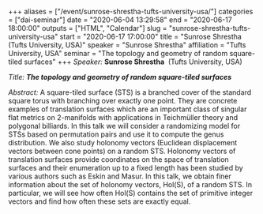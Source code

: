 +++
aliases = ["/event/sunrose-shrestha-tufts-university-usa/"]
categories = ["dai-seminar"]
date = "2020-06-04 13:29:58"
end = "2020-06-17 18:00:00"
outputs = ["HTML", "Calendar"]
slug = "sunrose-shrestha-tufts-university-usa"
start = "2020-06-17 17:00:00"
title = "Sunrose Shrestha (Tufts University, USA)"
speaker = "Sunrose Shrestha"
affiliation = "Tufts University, USA"
seminar = "The topology and geometry of random square-tiled surfaces"
+++
*Speaker:* **Sunrose Shrestha**  (Tufts University, USA)

*Title:* ***The topology and geometry of random square-tiled surfaces***

*Abstract:* A square-tiled surface (STS) is a branched cover of the
standard square torus with branching over exactly one point. They are
concrete examples of translation surfaces which are an important class
of singular flat metrics on 2-manifolds with applications in Teichmüller
theory and polygonal billiards. In this talk we will consider a
randomizing model for STSs based on permutation pairs and use it to
compute the genus distribution. We also study holonomy vectors
(Euclidean displacement vectors between cone points) on a random STS.
Holonomy vectors of translation surfaces provide coordinates on the
space of translation surfaces and their enumeration up to a fixed length
has been studied by various authors such as Eskin and Masur. In this
talk, we obtain finer information about the set of holonomy vectors,
Hol(S), of a random STS. In particular, we will see how often Hol(S)
contains the set of primitive integer vectors and find how often these
sets are exactly equal.
